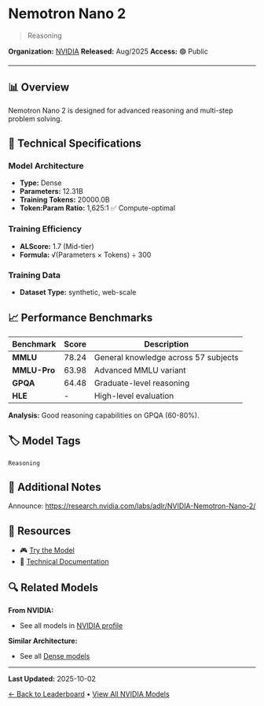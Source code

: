 # Nemotron Nano 2

> Reasoning

**Organization:** [NVIDIA](../../labs/nvidia.md)
**Released:** Aug/2025
**Access:** 🟢 Public

---

## 📊 Overview

Nemotron Nano 2 is designed for advanced reasoning and multi-step problem solving.

## 🔧 Technical Specifications

### Model Architecture
- **Type:** Dense
- **Parameters:** 12.31B
- **Training Tokens:** 20000.0B
- **Token:Param Ratio:** 1,625:1 ✅ Compute-optimal

### Training Efficiency
- **ALScore:** 1.7 (Mid-tier)
- **Formula:** √(Parameters × Tokens) ÷ 300

### Training Data
- **Dataset Type:** synthetic, web-scale

## 📈 Performance Benchmarks

| Benchmark | Score | Description |
|-----------|-------|-------------|
| **MMLU** | 78.24 | General knowledge across 57 subjects |
| **MMLU-Pro** | 63.98 | Advanced MMLU variant |
| **GPQA** | 64.48 | Graduate-level reasoning |
| **HLE** | - | High-level evaluation |

**Analysis:** Good reasoning capabilities on GPQA (60-80%).

## 🏷️ Model Tags

`Reasoning`

## 📝 Additional Notes

Announce: https://research.nvidia.com/labs/adlr/NVIDIA-Nemotron-Nano-2/

## 🔗 Resources

- 🎮 [Try the Model](https://huggingface.co/nvidia/NVIDIA-Nemotron-Nano-12B-v2-Base)
- 📄 [Technical Documentation](https://research.nvidia.com/labs/adlr/files/NVIDIA-Nemotron-Nano-2-Technical-Report.pdf)

## 🔍 Related Models

**From NVIDIA:**
- See all models in [NVIDIA profile](../../labs/nvidia.md)

**Similar Architecture:**
- See all [Dense models](../../architectures/dense.md)

---

**Last Updated:** 2025-10-02

[← Back to Leaderboard](../../README.md) • [View All NVIDIA Models](../../labs/nvidia.md)
